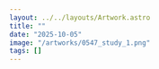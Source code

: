 ```yaml
---
layout: ../../layouts/Artwork.astro
title: ""
date: "2025-10-05"
image: "/artworks/0547_study_1.png"
tags: []
---
```


